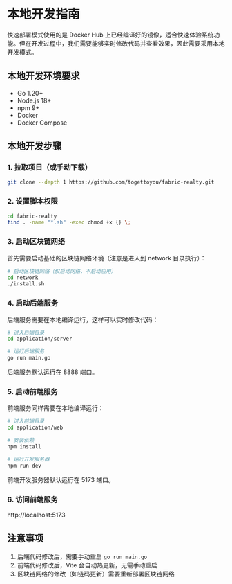 # 本地开发指南

快速部署模式使用的是 Docker Hub 上已经编译好的镜像，适合快速体验系统功能。但在开发过程中，我们需要能够实时修改代码并查看效果，因此需要采用本地开发模式。

## 本地开发环境要求

- Go 1.20+
- Node.js 18+
- npm 9+
- Docker
- Docker Compose

## 本地开发步骤

### 1. 拉取项目（或手动下载）

```bash
git clone --depth 1 https://github.com/togettoyou/fabric-realty.git
```

### 2. 设置脚本权限

```bash
cd fabric-realty
find . -name "*.sh" -exec chmod +x {} \;
```

### 3. 启动区块链网络

首先需要启动基础的区块链网络环境（注意是进入到 network 目录执行）：

```bash
# 启动区块链网络（仅启动网络，不启动应用）
cd network
./install.sh
```

### 4. 启动后端服务

后端服务需要在本地编译运行，这样可以实时修改代码：

```bash
# 进入后端目录
cd application/server

# 运行后端服务
go run main.go
```

后端服务默认运行在 8888 端口。

### 5. 启动前端服务

前端服务同样需要在本地编译运行：

```bash
# 进入前端目录
cd application/web

# 安装依赖
npm install

# 运行开发服务器
npm run dev
```

前端开发服务器默认运行在 5173 端口。

### 6. 访问前端服务

http://localhost:5173

## 注意事项

1. 后端代码修改后，需要手动重启 `go run main.go`
2. 前端代码修改后，Vite 会自动热更新，无需手动重启
3. 区块链网络的修改（如链码更新）需要重新部署区块链网络
